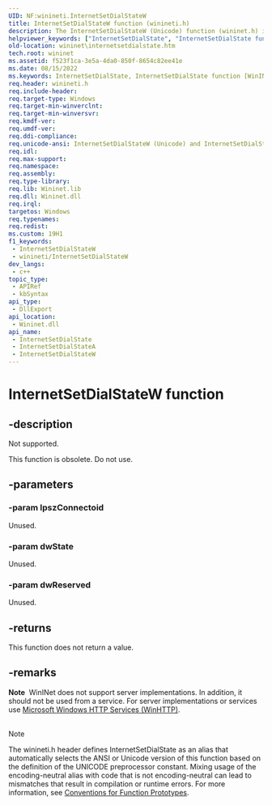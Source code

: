 ```yaml
---
UID: NF:winineti.InternetSetDialStateW
title: InternetSetDialStateW function (winineti.h)
description: The InternetSetDialStateW (Unicode) function (wininet.h) is obsolete and not supported, do not use.
helpviewer_keywords: ["InternetSetDialState", "InternetSetDialState function [WinINet]", "InternetSetDialStateW", "_inet_internetsetdialstate_function", "wininet.internetsetdialstate", "winineti/InternetSetDialState", "winineti/InternetSetDialStateW"]
old-location: wininet\internetsetdialstate.htm
tech.root: wininet
ms.assetid: f523f1ca-3e5a-4da0-850f-8654c82ee41e
ms.date: 08/15/2022
ms.keywords: InternetSetDialState, InternetSetDialState function [WinINet], InternetSetDialStateA, InternetSetDialStateW, _inet_internetsetdialstate_function, wininet.internetsetdialstate, wininet/InternetSetDialState, wininet/InternetSetDialStateA, wininet/InternetSetDialStateW, winineti/InternetSetDialState, winineti/InternetSetDialStateA, winineti/InternetSetDialStateW
req.header: winineti.h
req.include-header: 
req.target-type: Windows
req.target-min-winverclnt: 
req.target-min-winversvr: 
req.kmdf-ver: 
req.umdf-ver: 
req.ddi-compliance: 
req.unicode-ansi: InternetSetDialStateW (Unicode) and InternetSetDialStateA (ANSI)
req.idl: 
req.max-support: 
req.namespace: 
req.assembly: 
req.type-library: 
req.lib: Wininet.lib
req.dll: Wininet.dll
req.irql: 
targetos: Windows
req.typenames: 
req.redist: 
ms.custom: 19H1
f1_keywords:
 - InternetSetDialStateW
 - winineti/InternetSetDialStateW
dev_langs:
 - c++
topic_type:
 - APIRef
 - kbSyntax
api_type:
 - DllExport
api_location:
 - Wininet.dll
api_name:
 - InternetSetDialState
 - InternetSetDialStateA
 - InternetSetDialStateW
---
```


# InternetSetDialStateW function


## -description

Not supported.

This function is obsolete. Do not use.

## -parameters

### -param lpszConnectoid

Unused.

### -param dwState

Unused.

### -param dwReserved

Unused.

## -returns

This function does not return a value.

## -remarks

<div class="alert"><b>Note</b>  WinINet does not support server implementations. In addition, it should not be used from a service.  For server implementations or services use <a href="/windows/desktop/WinHttp/winhttp-start-page">Microsoft Windows HTTP Services (WinHTTP)</a>.</div>
<div> </div>



> [!NOTE]
> The winineti.h header defines InternetSetDialState as an alias that automatically selects the ANSI or Unicode version of this function based on the definition of the UNICODE preprocessor constant. Mixing usage of the encoding-neutral alias with code that is not encoding-neutral can lead to mismatches that result in compilation or runtime errors. For more information, see [Conventions for Function Prototypes](/windows/win32/intl/conventions-for-function-prototypes).
